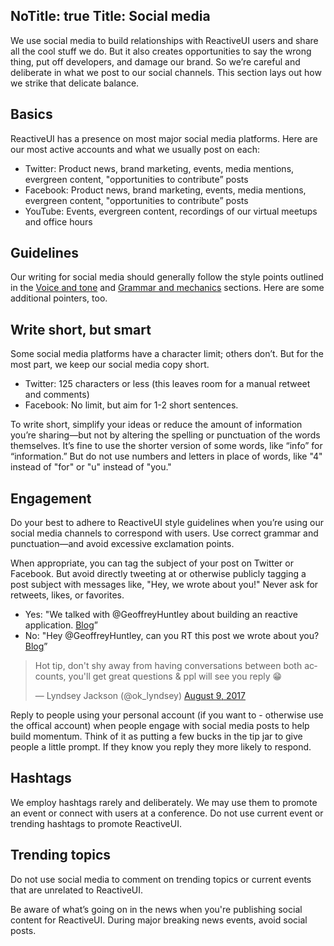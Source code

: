 NoTitle: true
Title: Social media
---
We use social media to build relationships with ReactiveUI users and share all the cool stuff we do. But it also creates opportunities to say the wrong thing, put off developers, and damage our brand. So we’re careful and deliberate in what we post to our social channels. This section lays out how we strike that delicate balance.

## Basics

ReactiveUI has a presence on most major social media platforms. Here are our most active accounts and what we usually post on each:

* Twitter: Product news, brand marketing, events, media mentions, evergreen content, "opportunities to contribute” posts
* Facebook: Product news, brand marketing, events, media mentions, evergreen content, "opportunities to contribute” posts
* YouTube: Events, evergreen content, recordings of our virtual meetups and office hours

## Guidelines

Our writing for social media should generally follow the style points outlined in the [Voice and tone](voice-and-tone) and [Grammar and mechanics](grammar-and-mechanics) sections. Here are some additional pointers, too.

## Write short, but smart

Some social media platforms have a character limit; others don’t. But for the most part, we keep our social media copy short.

* Twitter: 125 characters or less (this leaves room for a manual retweet and comments)
* Facebook: No limit, but aim for 1-2 short sentences.

To write short, simplify your ideas or reduce the amount of information you’re sharing—but not by altering the spelling or punctuation of the words themselves. It’s fine to use the shorter version of some words, like “info” for “information.” But do not use numbers and letters in place of words, like "4" instead of "for" or "u" instead of "you."

## Engagement

Do your best to adhere to ReactiveUI style guidelines when you’re using our social media channels to correspond with users. Use correct grammar and punctuation—and avoid excessive exclamation points.

When appropriate, you can tag the subject of your post on Twitter or Facebook. But avoid directly tweeting at or otherwise publicly tagging a post subject with messages like, "Hey, we wrote about you!" Never ask for retweets, likes, or favorites.

* Yes: "We talked with @GeoffreyHuntley about building an reactive application. [Blog](./../posts)”
* No: "Hey @GeoffreyHuntley, can you RT this post we wrote about you? [Blog](./../posts)”

<blockquote class="twitter-tweet" data-conversation="none" data-lang="en"><p lang="en" dir="ltr">Hot tip, don&#39;t shy away from having conversations between both accounts, you&#39;ll get great questions &amp; ppl will see you reply 😁</p>&mdash; Lyndsey Jackson (@ok_lyndsey) <a href="https://twitter.com/ok_lyndsey/status/895384141130211328">August 9, 2017</a></blockquote>
<script async src="//platform.twitter.com/widgets.js" charset="utf-8"></script>

Reply to people using your personal account (if you want to - otherwise use the offical account) when people engage with social media posts to help build momentum. Think of it as putting a few bucks in the tip jar to give people a little prompt. If they know you reply they more likely to respond.

## Hashtags

We employ hashtags rarely and deliberately. We may use them to promote an event or connect with users at a conference. Do not use current event or trending hashtags to promote ReactiveUI.

## Trending topics

Do not use social media to comment on trending topics or current events that are unrelated to ReactiveUI.

Be aware of what’s going on in the news when you're publishing social content for ReactiveUI. During major breaking news events, avoid social posts.
